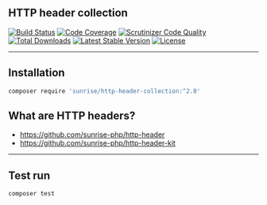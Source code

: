 ## HTTP header collection

[![Build Status](https://circleci.com/gh/sunrise-php/http-header-collection.svg?style=shield)](https://circleci.com/gh/sunrise-php/http-header-collection)
[![Code Coverage](https://scrutinizer-ci.com/g/sunrise-php/http-header-collection/badges/coverage.png?b=master)](https://scrutinizer-ci.com/g/sunrise-php/http-header-collection/?branch=master)
[![Scrutinizer Code Quality](https://scrutinizer-ci.com/g/sunrise-php/http-header-collection/badges/quality-score.png?b=master)](https://scrutinizer-ci.com/g/sunrise-php/http-header-collection/?branch=master)
[![Total Downloads](https://poser.pugx.org/sunrise/http-header-collection/downloads)](https://packagist.org/packages/sunrise/http-header-collection)
[![Latest Stable Version](https://poser.pugx.org/sunrise/http-header-collection/v/stable)](https://packagist.org/packages/sunrise/http-header-collection)
[![License](https://poser.pugx.org/sunrise/http-header-collection/license)](https://packagist.org/packages/sunrise/http-header-collection)

---

## Installation

```bash
composer require 'sunrise/http-header-collection:^2.0'
```

## What are HTTP headers?

* https://github.com/sunrise-php/http-header
* https://github.com/sunrise-php/http-header-kit

---

## Test run

```bash
composer test
```

